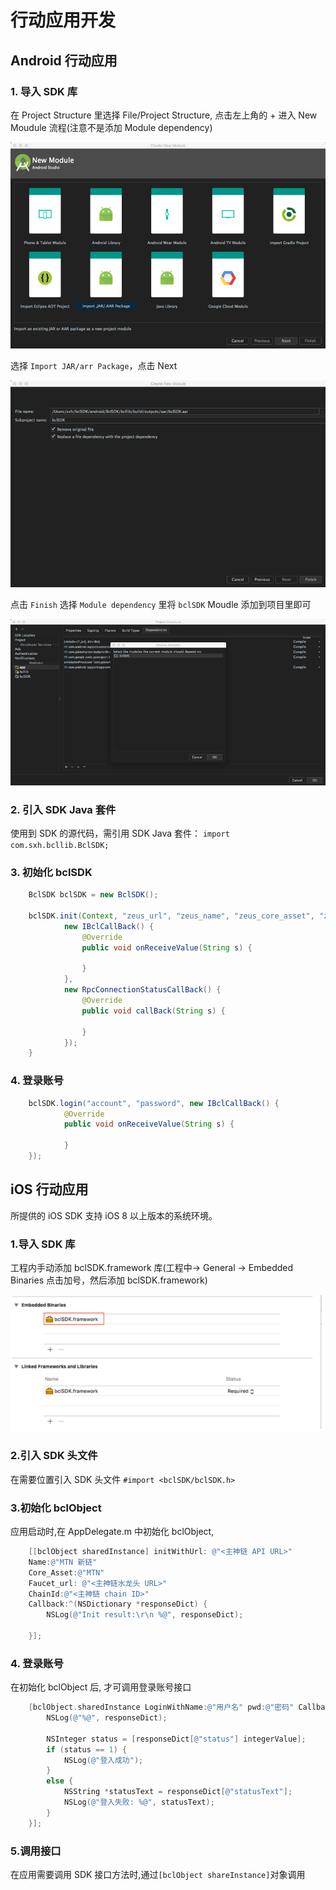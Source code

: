 # 行动应用开发

## Android 行动应用

### 1. 导入 SDK 库

在 Project Structure 里选择 File/Project Structure, 点击左上角的 + 进入 New Moudule
流程(注意不是添加 Module dependency)

![导入 SDK 库](./android-1-1.png)

选择 `Import JAR/arr Package`，点击 Next

![选择arr文件所在的路径](./android-1-2.png)

点击 `Finish`
选择 `Module dependency` 里将 `bclSDK` Moudle 添加到项目里即可

![选择arr文件所在的路径](./android-1-3.png)

### 2. 引入 SDK Java 套件
使用到 SDK 的源代码，需引用 SDK Java 套件：
`import com.sxh.bcllib.BclSDK;`

### 3. 初始化 bclSDK

```java
    BclSDK bclSDK = new BclSDK();

    bclSDK.init(Context, "zeus_url", "zeus_name", "zeus_core_asset", "zeus_faucetUrl", "zeus_chainId",
            new IBclCallBack() {
                @Override
                public void onReceiveValue(String s) {

                }
            },
            new RpcConnectionStatusCallBack() {
                @Override
                public void callBack(String s) {

                }
            });
    }
```

### 4. 登录账号

```java
    bclSDK.login("account", "password", new IBclCallBack() {
            @Override
            public void onReceiveValue(String s) {

            }
    });
```


## iOS 行动应用

所提供的 iOS SDK 支持 iOS 8 以上版本的系统环境。

### 1.导入 SDK 库

工程内手动添加 bclSDK.framework 库(工程中-> General -> Embedded Binaries 点击加号，然后添加 bclSDK.framework)

![导入SDK库](./ios-1-1.png)

### 2.引入 SDK 头文件

在需要位置引入 SDK 头文件
`#import <bclSDK/bclSDK.h>`

### 3.初始化 bclObject

应用启动时,在 AppDelegate.m 中初始化 bclObject,

```objectivec
    [[bclObject sharedInstance] initWithUrl: @"<主神链 API URL>"
    Name:@"MTN 新链"
    Core_Asset:@"MTN"
    Faucet_url: @"<主神链水龙头 URL>"
    ChainId:@"<主神链 chain ID>"
    Callback:^(NSDictionary *responseDict) {
        NSLog(@"Init result:\r\n %@", responseDict);

    }];
```

### 4. 登录账号

在初始化 bclObject 后, 才可调用登录账号接口

```objectivec
    [bclObject.sharedInstance LoginWithName:@"用户名" pwd:@"密码" Callback:^(NSDictionary *responseDict) {
        NSLog(@"%@", responseDict);

        NSInteger status = [responseDict[@"status"] integerValue];
        if (status == 1) {
            NSLog(@"登入成功");
        }
        else {
            NSString *statusText = responseDict[@"statusText"];
            NSLog(@"登入失败: %@", statusText);
        }
    }];
```

### 5.调用接口

在应用需要调用 SDK 接口方法时,通过`[bclObject shareInstance]`对象调用
